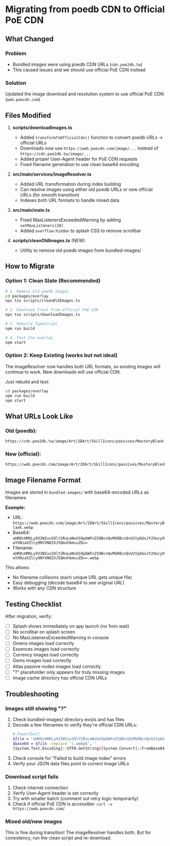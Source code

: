# Migrating from poedb CDN to Official PoE CDN

## What Changed

### Problem
- Bundled images were using poedb CDN URLs (`cdn.poe2db.tw`)
- This caused issues and we should use official PoE CDN instead

### Solution
Updated the image download and resolution system to use official PoE CDN (`web.poecdn.com`)

## Files Modified

1. **scripts/downloadImages.ts**
   - Added `transformToOfficialCdn()` function to convert poedb URLs → official URLs
   - Downloads now use `https://web.poecdn.com/image/...` instead of `https://cdn.poe2db.tw/image/...`
   - Added proper User-Agent header for PoE CDN requests
   - Fixed filename generation to use clean base64 encoding

2. **src/main/services/imageResolver.ts**
   - Added URL transformation during index building
   - Can resolve images using either old poedb URLs or new official URLs (for smooth transition)
   - Indexes both URL formats to handle mixed data

3. **src/main/main.ts**
   - Fixed MaxListenersExceededWarning by adding `setMaxListeners(20)`
   - Added `overflow:hidden` to splash CSS to remove scrollbar

4. **scripts/cleanOldImages.ts** (NEW)
   - Utility to remove old poedb images from bundled-images/

## How to Migrate

### Option 1: Clean Slate (Recommended)
```bash
# 1. Remove old poedb images
cd packages/overlay
npx tsx scripts/cleanOldImages.ts

# 2. Download fresh from official PoE CDN
npx tsx scripts/downloadImages.ts

# 3. Rebuild TypeScript
npm run build

# 4. Test the overlay
npm start
```

### Option 2: Keep Existing (works but not ideal)
The imageResolver now handles both URL formats, so existing images will continue to work. New downloads will use official CDN.

Just rebuild and test:
```bash
cd packages/overlay
npm run build
npm start
```

## What URLs Look Like

### Old (poedb):
```
https://cdn.poe2db.tw/image/Art/2DArt/SkillIcons/passives/MasteryBlank.webp
```

### New (official):
```
https://web.poecdn.com/image/Art/2DArt/SkillIcons/passives/MasteryBlank.webp
```

## Image Filename Format

Images are stored in `bundled-images/` with base64-encoded URLs as filenames:

**Example:**
- URL: `https://web.poecdn.com/image/Art/2DArt/SkillIcons/passives/MasteryBlank.webp`
- Base64: `aHR0cHM6Ly93ZWIucG9lY2RuLmNvbS9pbWFnZS9BcnQvMkRBcnQvU2tpbGxJY29ucy9wYXNzaXZlcy9NYXN0ZXJ5QmxhbmsuZQ==`
- Filename: `aHR0cHM6Ly93ZWIucG9lY2RuLmNvbS9pbWFnZS9BcnQvMkRBcnQvU2tpbGxJY29ucy9wYXNzaXZlcy9NYXN0ZXJ5QmxhbmsuZQ==.webp`

This allows:
- No filename collisions (each unique URL gets unique file)
- Easy debugging (decode base64 to see original URL)
- Works with any CDN structure

## Testing Checklist

After migration, verify:
- [ ] Splash shows immediately on app launch (no 1min wait)
- [ ] No scrollbar on splash screen
- [ ] No MaxListenersExceededWarning in console
- [ ] Omens images load correctly
- [ ] Essences images load correctly
- [ ] Currency images load correctly
- [ ] Gems images load correctly
- [ ] Atlas passive nodes images load correctly
- [ ] "?" placeholder only appears for truly missing images
- [ ] Image cache directory has official CDN URLs

## Troubleshooting

### Images still showing "?"
1. Check bundled-images/ directory exists and has files
2. Decode a few filenames to verify they're official CDN URLs:
   ```bash
   # PowerShell
   $file = "aHR0cHM6Ly93ZWIucG9lY2RuLmNvbS9pbWFnZS9BcnQvMkRBcnQvU2tpbGxJY29ucy9wYXNzaXZlcy9NYXN0ZXJ5QmxhbmsuZQ==.webp"
   $base64 = $file -replace '\.webp$',''
   [System.Text.Encoding]::UTF8.GetString([System.Convert]::FromBase64String($base64))
   ```
3. Check console for "Failed to build image index" errors
4. Verify your JSON data files point to correct image URLs

### Download script fails
1. Check internet connection
2. Verify User-Agent header is set correctly
3. Try with smaller batch (comment out retry logic temporarily)
4. Check if official PoE CDN is accessible: `curl -v https://web.poecdn.com/`

### Mixed old/new images
This is fine during transition! The imageResolver handles both. But for consistency, run the clean script and re-download.
